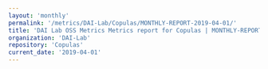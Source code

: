```yaml
---
layout: 'monthly'
permalink: '/metrics/DAI-Lab/Copulas/MONTHLY-REPORT-2019-04-01/'
title: 'DAI Lab OSS Metrics Metrics report for Copulas | MONTHLY-REPORT-2019-04-01'
organization: 'DAI-Lab'
repository: 'Copulas'
current_date: '2019-04-01'
---
```

